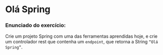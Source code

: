 # Olá Spring
### Enunciado do exercício:
Crie um projeto Spring com uma das ferramentas aprendidas hoje, e crie um controlador rest que contenha um `endpoint`, que retorna a String `“Olá Spring”`.